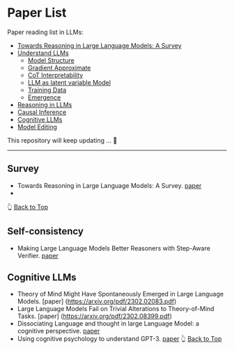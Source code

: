 

# Paper List
Paper reading list in LLMs: 
- [Towards Reasoning in Large Language Models: A Survey](#Efficient-Large-Language-Model)
- [Understand LLMs](#Understand-LLMs)
  - [Model Structure](#model-structure)
  - [Gradient Approximate](#gradient-approximate)
  - [CoT Interpretability](#cot-interpretability)
  - [LLM as latent variable Model](#LLM-as-latent-variable-Model)
  - [Training Data](#training-data)
  - [Emergence](#emergence)
- [Reasoning in LLMs](#Reasoning-in-LLMs)
- [Causal Inference](#Causal-Inference)
- [Cognitive LLMs](#cognitive-llm)
- [Model Editing](#model-edit)

This repository will keep updating ... 🤗
***


## Survey
* Towards Reasoning in Large Language Models: A Survey. [paper](https://arxiv.org/pdf/2212.10403.pdf)
* 

👆 [Back to Top](#paper-list)

## Self-consistency
* Making Large Language Models Better Reasoners with Step-Aware Verifier. [paper](https://arxiv.org/pdf/2206.02336.pdf)

## Cognitive LLMs
* Theory of Mind Might Have Spontaneously Emerged in Large Language Models. [paper] (https://arxiv.org/pdf/2302.02083.pdf)
* Large Language Models Fail on Trivial Alterations to Theory-of-Mind Tasks. [paper] (https://arxiv.org/pdf/2302.08399.pdf)
* Dissociating Language and thought in large Language Model: a cognitive perspective. [paper](https://arxiv.org/pdf/2301.06627.pdf)
* Using cognitive psychology to understand GPT-3. [paper](https://arxiv.org/abs/2206.14576) 
👆 [Back to Top](#paper-list)


